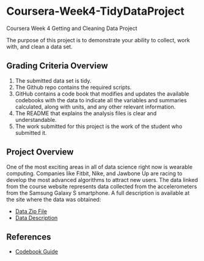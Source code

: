 # Coursera-Week4-TidyDataProject
Coursera Week 4 Getting and Cleaning Data Project

The purpose of this project is to demonstrate your ability to collect, work with, and clean a data set.

## Grading Criteria Overview
1. The submitted data set is tidy. 
2. The Github repo contains the required scripts.
3. GitHub contains a code book that modifies and updates the available codebooks with    the data to indicate all the variables and summaries calculated, along with units,    and any other relevant information.
4. The README that explains the analysis files is clear and understandable.
5. The work submitted for this project is the work of the student who submitted it.

## Project Overview
One of the most exciting areas in all of data science right now is wearable computing. Companies like Fitbit, Nike, and Jawbone Up are racing to develop the most advanced algorithms to attract new users. The data linked from the course website represents data collected from the accelerometers from the Samsung Galaxy S smartphone. A full description is available at the site where the data was obtained:

- [Data Zip File](https://d396qusza40orc.cloudfront.net/getdata%2Fprojectfiles%2FUCI%20HAR%20Dataset.zip)
- [Data Description](http://archive.ics.uci.edu/ml/datasets/Human+Activity+Recognition+Using+Smartphones)

## References

- [Codebook Guide](https://www.medicine.mcgill.ca/epidemiology/joseph/pbelisle/CodebookCookbook/CodebookCookbook.pdf)

